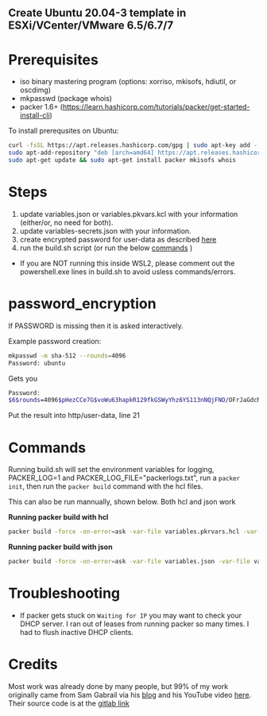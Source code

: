 ## Create Ubuntu 20.04-3 template in ESXi/VCenter/VMware 6.5/6.7/7

# Prerequisites
- iso binary mastering program (options: xorriso, mkisofs, hdiutil, or oscdimg)
- mkpasswd (package whois)
- packer 1.6+ (https://learn.hashicorp.com/tutorials/packer/get-started-install-cli)

To install prerequsites on Ubuntu:
```sh
curl -fsSL https://apt.releases.hashicorp.com/gpg | sudo apt-key add -
sudo apt-add-repository "deb [arch=amd64] https://apt.releases.hashicorp.com $(lsb_release -cs) main"
sudo apt-get update && sudo apt-get install packer mkisofs whois
```


# Steps

1. update variables.json or variables.pkvars.kcl with your information (either/or, no need for both).
2. update variables-secrets.json with your information.
3. create encrypted password for user-data as described [here](#password_encryption)
4. run the build.sh script (or run the below [commands](#commands) )
- If you are NOT running this inside WSL2, please comment out the powershell.exe lines in build.sh to avoid usless commands/errors.  

# password_encryption

If PASSWORD is missing then it is asked interactively.

Example password creation:

```sh
mkpasswd -m sha-512 --rounds=4096
Password: ubuntu
```

Gets you

```sh
Password:
$6$rounds=4096$pHezCCe7G$voWu63hapkR129fkGSWyYhz6YS113nNQjFNO/OFrJaGdcMd2esa3jHhaaW1ZDwSG6A2Iu2q2XEGN/.cZJcDYH0
```

Put the result into http/user-data, line 21

# Commands

Running build.sh will set the environment variables for logging, PACKER_LOG=1 and PACKER_LOG_FILE="packerlogs.txt", run a `packer init`, then run the `packer build` command with the hcl files.  

This can also be run mannually, shown below.  Both hcl and json work

**Running packer build with hcl**

```sh
packer build -force -on-error=ask -var-file variables.pkrvars.hcl -var-file vsphere.pkrvars.hcl ubuntu-20.04.pkr.hcl
```

**Running packer build with json**

```sh
packer build -force -on-error=ask -var-file variables.json -var-file variables-secrets.json ubuntu-20.04.json
```

# Troubleshooting

- If packer gets stuck on `Waiting for IP` you may want to check your DHCP server. I ran out of leases from running packer so many times. I had to flush inactive DHCP clients.

# Credits

Most work was already done by many people, but 99% of my work originally came from Sam Gabrail via his [blog](https://tekanaid.com/posts/hashiCorp-packer-for-vmware-ubuntu-templates-and-terraform-for-building-vms) and his YouTube video [here](https://www.youtube.com/watch?v=4yb-iofeqeY).  Their source code is at the [gitlab link](https://gitlab.com/public-projects3/infrastructure-vmware-public/vmware-packer-ubuntu20-04-public)
